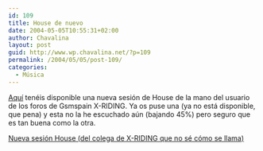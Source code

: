 ```yaml
---
id: 109
title: House de nuevo
date: 2004-05-05T10:55:31+02:00
author: Chavalina
layout: post
guid: http://www.wp.chavalina.net/?p=109
permalink: /2004/05/05/post-109/
categories:
  - Música
---
```

<a href="http://www.poppermania.com/gayadas/Dj.Dario.House.Session.Puerto.de.la.Cruz.Tenerife.mp3" target="_blank">Aqu&iacute;</a> ten&eacute;is disponible una nueva sesi&oacute;n de House de la mano del usuario de los foros de Gsmspain <span class="alguien">X-RIDING</span>. Ya os puse una (ya no est&aacute; disponible, que pena) y esta no la he escuchado a&uacute;n (bajando 45%) pero seguro que es tan buena como la otra.

<a href="http://www.poppermania.com/gayadas/Dj.Dario.House.Session.Puerto.de.la.Cruz.Tenerife.mp3" target="_blank">Nueva sesi&oacute;n House (del colega de <span class="alguien">X-RIDING</span> que no s&eacute; c&oacute;mo se llama)</a>